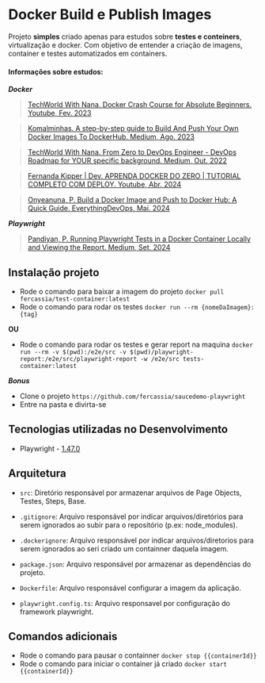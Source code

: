 # Docker Build e Publish Images

Projeto __simples__ criado apenas para estudos sobre __testes e conteiners__, virtualização e docker. Com objetivo de entender a criação de imagens, container e testes automatizados em containers.

#### Informações sobre estudos:
___Docker___
> [TechWorld With Nana. Docker Crash Course for Absolute Beginners. Youtube, Fev. 2023](https://www.youtube.com/watch?v=pg19Z8LL06w)

> [Komalminhas. A step-by-step guide to Build And Push Your Own Docker Images To DockerHub. Medium, Ago. 2023](https://medium.com/@komalminhas.96/a-step-by-step-guide-to-build-and-push-your-own-docker-images-to-dockerhub-709963d4a8bc)

> [TechWorld With Nana. From Zero to DevOps Engineer - DevOps Roadmap for YOUR specific background. Medium, Out. 2022](https://dev.to/techworld_with_nana/from-zero-to-devops-engineer-devops-roadmap-for-your-specific-background-4h8n)

> [Fernanda Kipper | Dev. APRENDA DOCKER DO ZERO | TUTORIAL COMPLETO COM DEPLOY. Youtube, Abr. 2024](https://www.youtube.com/watch?v=DdoncfOdru8&t=13s)

> [Onyeanuna, P. Build a Docker Image and Push to Docker Hub: A Quick Guide. EverythingDevOps, Mai. 2024](https://everythingdevops.dev/build-a-docker-image-and-push-to-docker-hub-a-quick-guide/)

___Playwright___
> [Pandiyan, P. Running Playwright Tests in a Docker Container Locally and Viewing the Report. Medium, Set. 2024](https://pradappandiyan.medium.com/running-playwright-tests-in-a-docker-container-locally-and-viewing-the-report-2303599246da)

## Instalação projeto
- Rode o comando para baixar a imagem do projeto `docker pull fercassia/test-container:latest`
- Rode o comando para rodar os testes `docker run --rm {nomeDaImagem}:{tag}`

__OU__

- Rode o comando para rodar os testes e gerar report na maquina `docker run --rm -v $(pwd):/e2e/src -v $(pwd)/playwright-report:/e2e/src/playwright-report -w /e2e/src tests-container:latest`

___Bonus___
- Clone o projeto `https://github.com/fercassia/saucedemo-playwright`
- Entre na pasta e divirta-se

## Tecnologias utilizadas no Desenvolvimento

- Playwright - [1.47.0](https://playwright.dev/)

## Arquitetura

- `src`: Diretório responsável por armazenar arquivos de Page Objects, Testes, Steps, Base.
    
- `.gitignore`: Arquivo responsável por indicar arquivos/diretórios para serem ignorados ao subir para o repositório (p.ex: node_modules).

- `.dockerignore`: Arquivo responsável por indicar arquivos/diretorios para serem ignorados ao seri criado um containner daquela imagem.

- `package.json`: Arquivo responsável por armazenar as dependências do projeto.

- `Dockerfile`: Arquivo responsável configurar a imagem da aplicação.

- `playwright.config.ts`: Arquivo responsavel por configuração do framework playwright.

## Comandos adicionais
- Rode o comando para pausar o containner `docker stop {{containerId}}`
- Rode o comando para iniciar o container já criado `docker start {{containerId}}`

